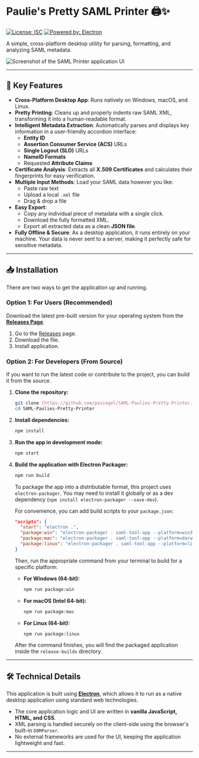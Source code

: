 # Paulie's Pretty SAML Printer 🖨️✨

[![License: ISC](https://img.shields.io/badge/License-ISC-blue.svg)](https://opensource.org/licenses/ISC)
[![Powered by: Electron](https://img.shields.io/badge/Powered%20by-Electron-47848f.svg)](https://www.electronjs.org/)

A simple, cross-platform desktop utility for parsing, formatting, and analyzing SAML metadata.

![Screenshot of the SAML Printer application UI](https://i.imgur.com/C5ejv7G.png)

***

## 🚀 Key Features

-   **Cross-Platform Desktop App**: Runs natively on Windows, macOS, and Linux.
-   **Pretty Printing**: Cleans up and properly indents raw SAML XML, transforming it into a human-readable format.
-   **Intelligent Metadata Extraction**: Automatically parses and displays key information in a user-friendly accordion interface:
    -   **Entity ID**
    -   **Assertion Consumer Service (ACS)** URLs
    -   **Single Logout (SLO)** URLs
    -   **NameID Formats**
    -   Requested **Attribute Claims**
-   **Certificate Analysis**: Extracts all **X.509 Certificates** and calculates their fingerprints for easy verification.
-   **Multiple Input Methods**: Load your SAML data however you like:
    -   Paste raw text
    -   Upload a local `.xml` file
    -   Drag & drop a file
-   **Easy Export**:
    -   Copy any individual piece of metadata with a single click.
    -   Download the fully formatted XML.
    -   Export all extracted data as a clean **JSON file**.
-   **Fully Offline & Secure**: As a desktop application, it runs entirely on your machine. Your data is never sent to a server, making it perfectly safe for sensitive metadata.

***

## 📥 Installation

There are two ways to get the application up and running.

### Option 1: For Users (Recommended)

Download the latest pre-built version for your operating system from the **[Releases Page](https://github.com//pasiegel/SAML-Paulies-Pretty-Printer/releases)**.

1.  Go to the [Releases](https://github.com//pasiegel/SAML-Paulies-Pretty-Printer/releases) page.
2.  Download the file.
3.  Install application.

### Option 2: For Developers (From Source)

If you want to run the latest code or contribute to the project, you can build it from the source.

1.  **Clone the repository:**
    ```bash
    git clone [https://github.com/pasiegel/SAML-Paulies-Pretty-Printer.git](https://github.com/SAML-Paulies-Pretty-Printer.git)
    cd SAML-Paulies-Pretty-Printer
    ```

2.  **Install dependencies:**
    ```bash
    npm install
    ```

3.  **Run the app in development mode:**
    ```bash
    npm start
    ```

4.  **Build the application with Electron Packager:**
    ```bash
    npm run build
    ```

    To package the app into a distributable format, this project uses `electron-packager`. You may need to install it globally or as a dev dependency (`npm install electron-packager --save-dev`).

    For convenience, you can add build scripts to your `package.json`:
    ```json
    "scripts": {
      "start": "electron .",
      "package:win": "electron-packager . saml-tool-app --platform=win32 --arch=x64 --out=release-builds --overwrite",
      "package:mac": "electron-packager . saml-tool-app --platform=darwin --arch=x64 --out=release-builds --overwrite",
      "package:linux": "electron-packager . saml-tool-app --platform=linux --arch=x64 --out=release-builds --overwrite"
    }
    ```

    Then, run the appropriate command from your terminal to build for a specific platform:

    * **For Windows (64-bit):**
        ```bash
        npm run package:win
        ```

    * **For macOS (Intel 64-bit):**
        ```bash
        npm run package:mac
        ```

    * **For Linux (64-bit):**
        ```bash
        npm run package:linux
        ```

    After the command finishes, you will find the packaged application inside the `release-builds` directory.

***

## 🛠️ Technical Details

This application is built using **[Electron](https://www.electronjs.org/)**, which allows it to run as a native desktop application using standard web technologies.

-   The core application logic and UI are written in **vanilla JavaScript, HTML, and CSS**.
-   XML parsing is handled securely on the client-side using the browser's built-in `DOMParser`.
-   No external frameworks are used for the UI, keeping the application lightweight and fast.

***

